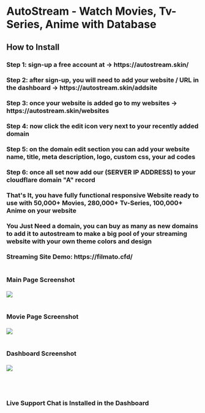 <h1>AutoStream - Watch Movies, Tv-Series, Anime with Database</h1>

<h2>How to Install</h2>

<h3>Step 1: sign-up a free account at -> https://autostream.skin/
<br><br>
Step 2: after sign-up, you will need to add your website / URL in the dashboard -> https://autostream.skin/addsite
<br><br>
Step 3: once your website is added go to my websites -> https://autostream.skin/websites
<br><br>
Step 4: now click the edit icon very next to your recently added domain
<br><br>
Step 5: on the domain edit section you can add your website name, title, meta description, logo, custom css, your ad codes 
<br><br>
Step 6: once all set now add our (SERVER IP ADDRESS) to your cloudflare domain "A" record 
<br><br>
That's It, you have fully functional responsive Website ready to use with 50,000+ Movies, 280,000+ Tv-Series, 100,000+ Anime on your website
<br><br>
You Just Need a domain, you can buy as many as new domains to add it to autostream to make a big pool of your streaming website with your own theme colors and design
<br><br>
Streaming Site Demo: https://filmato.cfd/
<br><br><br>
Main Page Screenshot<br><br>
<img src="https://github.com/sizzlingkenny/filmato-2embed-movie-script-php/blob/main/img/1.png">
<br><br><br>
Movie Page Screenshot<br><br>
<img src="https://github.com/sizzlingkenny/filmato-2embed-movie-script-php/blob/main/img/2.png">
<br><br><br>
Dashboard Screenshot<br><br>
<img src="https://raw.githubusercontent.com/sizzlingkenny/filmato-2embed-movie-script-php/main/img/3.png">
</h3>
<br><br>
<h3>Live Support Chat is Installed in the Dashboard</h3>
